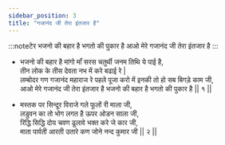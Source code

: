 ```yaml
---
sidebar_position: 3
title: "गजानंद जी तेरा इंतजार है"
---
```


:::noteटेर
भजनो की बहार है भगतो की पुकार है आओ मेरे गजानंद जी तेरा इंतजार है
:::

- भजनो की बहार है मांगो माँ सरस चतुर्थी जनम तिथि ये पाई है, <br/>
  तीन लोक के तीस देवता नभ में करे बढाई रे | <br/>
  लम्बोदर गण गजानंद महाराज रे पहले पूजा करो में इनकी तो हो सब बिगड़े काम जी, <br/>
  आओ मेरे गजानंद जी तेरा इंतजार है भजनो की बहार है भगतो की पुकार है || १ ||

- मस्तक पर सिन्दूर विराजे गले फूलों री माला जी, <br/>
  लडुवन का तो भोग लगत है ऊपर ओडन साला जी, <br/>
  रिद्धि सिद्धि दोय चवण ढुलावे भक्त करे जे कार जी, <br/>
  माता पार्वती आरती उतारे कण जोने नन्द कुमार जी || २ ||
